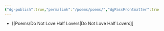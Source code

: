 ```yaml
---
{"dg-publish":true,"permalink":"/poems/poems/","dgPassFrontmatter":true,"noteIcon":"1","created":"2023-11-14T21:08:39.479+05:30","updated":"2023-12-12T00:52:16.414+05:30"}
---
```



- [[Poems/Do Not Love Half Lovers\|Do Not Love Half Lovers]]

